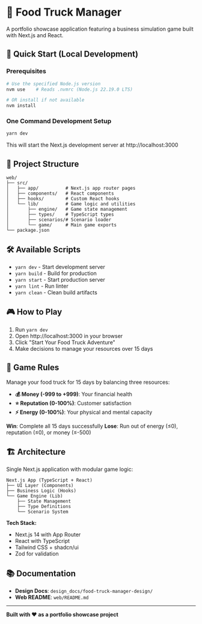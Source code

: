 # 🚚 Food Truck Manager

A portfolio showcase application featuring a business simulation game built with Next.js and React.

## 🚀 Quick Start (Local Development)

### Prerequisites
```bash
# Use the specified Node.js version
nvm use    # Reads .nvmrc (Node.js 22.19.0 LTS)

# OR install if not available
nvm install
```

### One Command Development Setup
```bash
yarn dev
```
This will start the Next.js development server at http://localhost:3000

## 📁 Project Structure

```
web/
├── src/
│   ├── app/          # Next.js app router pages
│   ├── components/   # React components
│   ├── hooks/        # Custom React hooks
│   └── lib/          # Game logic and utilities
│       ├── engine/   # Game state management
│       ├── types/    # TypeScript types
│       ├── scenarios/# Scenario loader
│       └── game/     # Main game exports
└── package.json
```

## 🛠️ Available Scripts

- `yarn dev` - Start development server
- `yarn build` - Build for production
- `yarn start` - Start production server
- `yarn lint` - Run linter
- `yarn clean` - Clean build artifacts

## 🎮 How to Play

1. Run `yarn dev`
2. Open http://localhost:3000 in your browser
3. Click "Start Your Food Truck Adventure"
4. Make decisions to manage your resources over 15 days

## 🎯 Game Rules

Manage your food truck for 15 days by balancing three resources:

- **💰 Money (-999 to +999)**: Your financial health
- **⭐ Reputation (0-100%)**: Customer satisfaction
- **⚡ Energy (0-100%)**: Your physical and mental capacity

**Win**: Complete all 15 days successfully
**Lose**: Run out of energy (≤0), reputation (≤0), or money (≤-500)

## 🏗️ Architecture

Single Next.js application with modular game logic:

```
Next.js App (TypeScript + React)
├── UI Layer (Components)
├── Business Logic (Hooks)
└── Game Engine (Lib)
    ├── State Management
    ├── Type Definitions
    └── Scenario System
```

**Tech Stack:**
- Next.js 14 with App Router
- React with TypeScript
- Tailwind CSS + shadcn/ui
- Zod for validation

## 📚 Documentation

- **Design Docs**: `design_docs/food-truck-manager-design/`
- **Web README**: `web/README.md`

---

**Built with ❤️ as a portfolio showcase project**